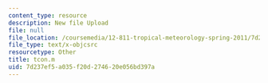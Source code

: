 ```yaml
---
content_type: resource
description: New file Upload
file: null
file_location: /coursemedia/12-811-tropical-meteorology-spring-2011/7d237ef5a035f20d274620e056bd397a_tcon.m
file_type: text/x-objcsrc
resourcetype: Other
title: tcon.m
uid: 7d237ef5-a035-f20d-2746-20e056bd397a
---
```

